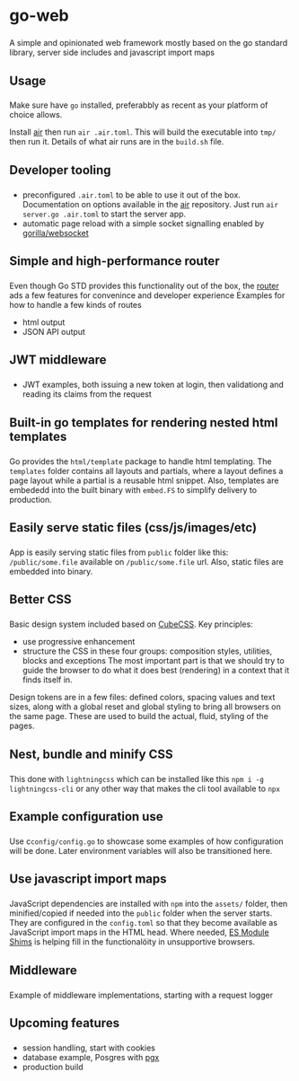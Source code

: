 # go-web
###
A simple and opinionated web framework mostly based on the go standard library, server side includes and javascript import maps

## Usage
###
Make sure have `go` installed, preferabbly as recent as your platform of choice allows.

Install [air](https://github.com/cosmtrek/air) then run `air .air.toml`. This will build the executable into `tmp/` then run it. Details of what air runs are in the `build.sh` file.

## Developer tooling
###
- preconfigured `.air.toml` to be able to use it out of the box. Documentation on options available in the [air](https://github.com/cosmtrek/air) repository. Just run `air server.go .air.toml` to start the server app.
- automatic page reload with a simple socket signalling enabled by [gorilla/websocket](https://github.com/gorilla/websocket)

## Simple and high-performance router
###
Even though Go STD provides this functionality out of the box, the [router](https://github.com/julienschmidt/httprouter) ads a few features for convenince and developer experience
Examples for how to handle a few kinds of routes
- html output
- JSON API output

## JWT middleware
###
- JWT examples, both issuing a new token at login, then validationg and reading its claims from the request

## Built-in go templates for rendering nested html templates
###
Go provides the `html/template` package to handle html templating. The `templates` folder contains all layouts and partials, where a layout defines a page layout while a partial is a reusable html snippet. Also, templates are embededd into the built binary with `embed.FS` to simplify delivery to production.

## Easily serve static files (css/js/images/etc)
###
App is easily serving static files from `public` folder like this: `/public/some.file` available on `/public/some.file` url. Also, static files are embedded into binary.

## Better CSS
###
Basic design system included based on [CubeCSS](https://cube.fyi/). Key principles:
- use progressive enhancement
- structure the CSS in these four groups: composition styles, utilities, blocks and exceptions
The most important part is that we should try to guide the browser to do what it does best (rendering) in a context that it finds itself in.

Design tokens are in a few files: defined colors, spacing values and text sizes, along with a global reset and global styling to bring all browsers on the same page. These are used to build the actual, fluid, styling of the pages.

## Nest, bundle and minify CSS
###
This done with `lightningcss` which can be installed like this `npm i -g lightningcss-cli` or any other way that makes the cli tool available to `npx`

## Example configuration use 
###
Use c`config/config.go` to showcase some examples of how configuration will be done. Later environment variables will also be transitioned here.

## Use javascript import maps
###
JavaScript dependencies are installed with `npm` into the `assets/` folder, then minified/copied if needed into the `public` folder when the server starts. They are configured in the `config.toml` so that they become available as JavaScript import maps in the HTML head.
Where needed, [ES Module Shims](https://ga.jspm.io/npm:es-module-shims@1.5.1/dist/es-module-shims.js) is helping fill in the functionalöity in unsupportive browsers.

## Middleware
###
Example of middleware implementations, starting with a request logger

## Upcoming features
###
- session handling, start with cookies
- database example, Posgres with [pgx](https://github.com/jackc/pgx)
- production build
